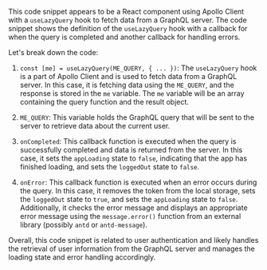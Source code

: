 This code snippet appears to be a React component using Apollo Client with a `useLazyQuery` hook to fetch data from a GraphQL server. The code snippet shows the definition of the `useLazyQuery` hook with a callback for when the query is completed and another callback for handling errors.

Let's break down the code:

1. `const [me] = useLazyQuery(ME_QUERY, { ... })`: The `useLazyQuery` hook is a part of Apollo Client and is used to fetch data from a GraphQL server. In this case, it is fetching data using the `ME_QUERY`, and the response is stored in the `me` variable. The `me` variable will be an array containing the query function and the result object.

2. `ME_QUERY`: This variable holds the GraphQL query that will be sent to the server to retrieve data about the current user.

3. `onCompleted`: This callback function is executed when the query is successfully completed and data is returned from the server. In this case, it sets the `appLoading` state to `false`, indicating that the app has finished loading, and sets the `loggedOut` state to `false`.

4. `onError`: This callback function is executed when an error occurs during the query. In this case, it removes the token from the local storage, sets the `loggedOut` state to `true`, and sets the `appLoading` state to `false`. Additionally, it checks the error message and displays an appropriate error message using the `message.error()` function from an external library (possibly `antd` or `antd-message`).

Overall, this code snippet is related to user authentication and likely handles the retrieval of user information from the GraphQL server and manages the loading state and error handling accordingly.
